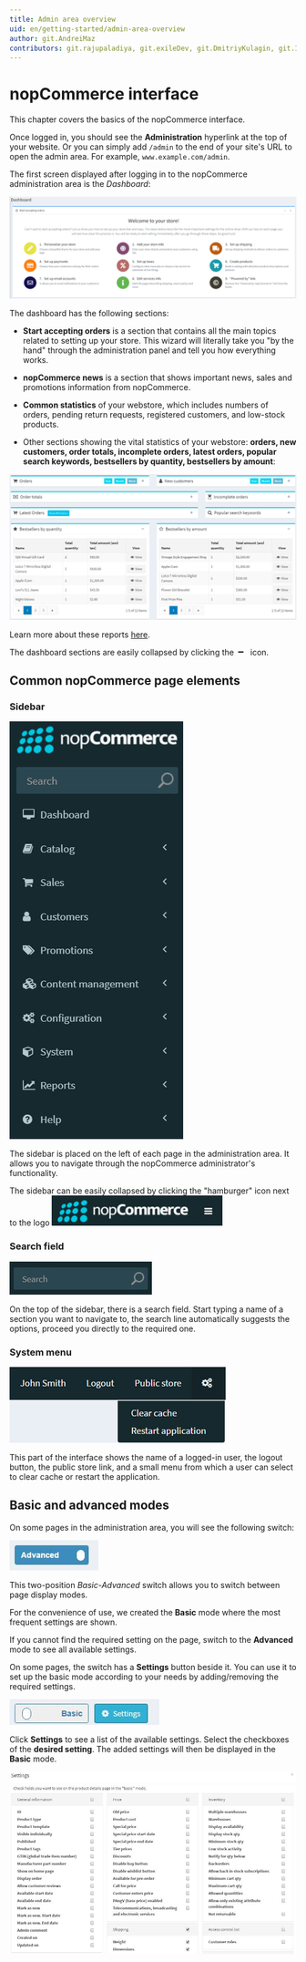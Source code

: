 ```yaml
---
title: Admin area overview
uid: en/getting-started/admin-area-overview
author: git.AndreiMaz
contributors: git.rajupaladiya, git.exileDev, git.DmitriyKulagin, git.IvanIvanIvanov, git.ivkadp
---
```


# nopCommerce interface

This chapter covers the basics of the nopCommerce interface.

Once logged in, you should see the **Administration** hyperlink at the top of your website. Or you can simply add `/admin` to the end of your site's URL to open the admin area. For example, `www.example.com/admin`.

The first screen displayed after logging in to the nopCommerce administration area is the *Dashboard*:

![dashboard](_static/admin-area-overview/dashboard.png)

The dashboard has the following sections:

* **Start accepting orders** is a section that contains all the main topics related to setting up your store. This wizard will literally take you "by the hand" through the administration panel and tell you how everything works.

* **nopCommerce news** is a section that shows important news, sales and promotions information from nopCommerce.

* **Common statistics** of your webstore, which includes numbers of orders, pending return requests, registered customers, and low-stock products.

* Other sections showing the vital statistics of your webstore: **orders, new customers, order totals, incomplete orders, latest orders, popular search keywords, bestsellers by quantity, bestsellers by amount**:

![Stats](_static/admin-area-overview/stats.jpg)

Learn more about these reports [here](xref:en/running-your-store/reports).

The dashboard sections are easily collapsed by clicking the ![item](_static/admin-area-overview/item.png) icon.

## Common nopCommerce page elements

### Sidebar

![Sidebar](_static/admin-area-overview/sidebar.jpg)

The sidebar is placed on the left of each page in the administration area. It allows you to navigate through the nopCommerce administrator's functionality.

The sidebar can be easily collapsed by clicking the "hamburger" icon next to the logo ![dashboard2](_static/admin-area-overview/hamburger.jpg)

### Search field

![dashboard3](_static/admin-area-overview/search.jpg)

On the top of the sidebar, there is a search field. Start typing a name of a section you want to navigate to, the search line automatically suggests the options, proceed you directly to the required one.

### System menu

![dashboard4](_static/admin-area-overview/menu.jpg)

This part of the interface shows the name of a logged-in user, the logout button, the public store link, and a small menu from which a user can select to clear cache or restart the application.

## Basic and advanced modes

On some pages in the administration area, you will see the following switch:

![dashboard5](_static/admin-area-overview/dashboard5.png)

This two-position *Basic-Advanced* switch allows you to switch between page display modes.

For the convenience of use, we created the **Basic** mode where the most frequent settings are shown.

If you cannot find the required setting on the page, switch to the **Advanced** mode to see all available settings.

On some pages, the switch has a **Settings** button beside it. You can use it to set up the basic mode according to your needs by adding/removing the required settings.

![dashboard6](_static/admin-area-overview/dashboard6.png)

Click **Settings** to see a list of the available settings. Select the checkboxes of the **desired setting**. The added settings will then be displayed in the **Basic** mode.

![dashboard7](_static/admin-area-overview/dashboard7.png)
